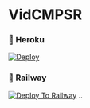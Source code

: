 # VidCMPSR

### 💜 Heroku

[![Deploy](https://www.herokucdn.com/deploy/button.svg)](https://heroku.com/deploy?template=https://github.com/prxpostern/TelethonEncoder001)

### 💜 Railway

[![Deploy To Railway](https://railway.app/button.svg)](https://railway.app/new/template?template=https://github.com/prxpostern/TelethonEncoder001&envs=API_ID,API_HASH,BOT_TOKEN)
..
